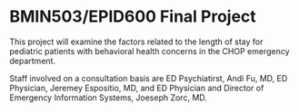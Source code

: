 # BMIN503/EPID600 Final Project


This project will examine the factors related to the length of stay for pediatric patients with behavioral health concerns in the CHOP emergency department.

Staff involved on a consultation basis are ED Psychiatirst, Andi Fu, MD, ED Physician, Jeremey Espositio, MD, and ED Physician and Director of Emergency Information Systems, Joeseph Zorc, MD.
